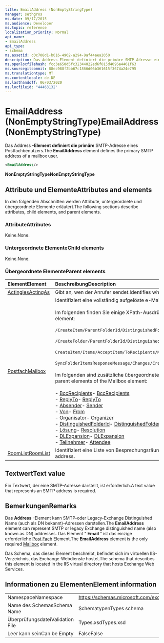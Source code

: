 ```yaml
---
title: EmailAddress (NonEmptyStringType)
manager: sethgros
ms.date: 09/17/2015
ms.audience: Developer
ms.topic: reference
localization_priority: Normal
api_name:
- EmailAddress
api_type:
- schema
ms.assetid: c0c708d1-b016-4902-a294-9af44aea2050
description: Das Address-Element definiert die primäre SMTP-Adresse eines Postfachbenutzers.
ms.openlocfilehash: fcc3e650d5fc32344022ed6f015d4096a4461f63
ms.sourcegitcommit: 88ec988f2bb67c1866d06b361615f3674a24e795
ms.translationtype: MT
ms.contentlocale: de-DE
ms.lasthandoff: 06/03/2020
ms.locfileid: "44463132"
---
```

# <a name="emailaddress-nonemptystringtype"></a><span data-ttu-id="d5373-103">EmailAddress (NonEmptyStringType)</span><span class="sxs-lookup"><span data-stu-id="d5373-103">EmailAddress (NonEmptyStringType)</span></span>

<span data-ttu-id="d5373-104">Das Address **-Element definiert die primäre** SMTP-Adresse eines Postfachbenutzers.</span><span class="sxs-lookup"><span data-stu-id="d5373-104">The **EmailAddress** element defines the primary SMTP address of a mailbox user.</span></span> 
  
```XML
<EmailAddress/>
```

 <span data-ttu-id="d5373-105">**NonEmptyStringType**</span><span class="sxs-lookup"><span data-stu-id="d5373-105">**NonEmptyStringType**</span></span>
## <a name="attributes-and-elements"></a><span data-ttu-id="d5373-106">Attribute und Elemente</span><span class="sxs-lookup"><span data-stu-id="d5373-106">Attributes and elements</span></span>

<span data-ttu-id="d5373-107">In den folgenden Abschnitten werden Attribute, untergeordnete und übergeordnete Elemente erläutert.</span><span class="sxs-lookup"><span data-stu-id="d5373-107">The following sections describe attributes, child elements, and parent elements.</span></span>
  
### <a name="attributes"></a><span data-ttu-id="d5373-108">Attribute</span><span class="sxs-lookup"><span data-stu-id="d5373-108">Attributes</span></span>

<span data-ttu-id="d5373-109">Keine.</span><span class="sxs-lookup"><span data-stu-id="d5373-109">None.</span></span>
  
### <a name="child-elements"></a><span data-ttu-id="d5373-110">Untergeordnete Elemente</span><span class="sxs-lookup"><span data-stu-id="d5373-110">Child elements</span></span>

<span data-ttu-id="d5373-111">Keine.</span><span class="sxs-lookup"><span data-stu-id="d5373-111">None.</span></span>
  
### <a name="parent-elements"></a><span data-ttu-id="d5373-112">Übergeordnete Elemente</span><span class="sxs-lookup"><span data-stu-id="d5373-112">Parent elements</span></span>

|<span data-ttu-id="d5373-113">**Element**</span><span class="sxs-lookup"><span data-stu-id="d5373-113">**Element**</span></span>|<span data-ttu-id="d5373-114">**Beschreibung**</span><span class="sxs-lookup"><span data-stu-id="d5373-114">**Description**</span></span>|
|:-----|:-----|
|[<span data-ttu-id="d5373-115">Actingies</span><span class="sxs-lookup"><span data-stu-id="d5373-115">ActingAs</span></span>](actingas.md) <br/> |<span data-ttu-id="d5373-116">Gibt an, wen der Anrufer sendet.</span><span class="sxs-lookup"><span data-stu-id="d5373-116">Identifies who the caller is sending as.</span></span>  <br/> |
|[<span data-ttu-id="d5373-117">Postfach</span><span class="sxs-lookup"><span data-stu-id="d5373-117">Mailbox</span></span>](mailbox.md) <br/> | <span data-ttu-id="d5373-118">Identifiziert eine vollständig aufgelöste e-Mail-Adresse.</span><span class="sxs-lookup"><span data-stu-id="d5373-118">Identifies a fully resolved e-mail address.</span></span>  <br/><br/><span data-ttu-id="d5373-119">Im folgenden finden Sie einige XPath-Ausdrücke für dieses Element:</span><span class="sxs-lookup"><span data-stu-id="d5373-119">The following are some XPath expressions to this element:</span></span><br/><br/>`/CreateItem/ParentFolderId/DistinguishedFolderId/Mailbox`<br/><br/>`/CreateFolder/ParentFolderId/DistinguishedFolderId/Mailbox`<br/><br/>`CreateItem/Items/AcceptItem/ToRecipients/Mailbox`<br/><br/>`SyncFolderItemsResponseMessage/Changes/Create/CalendarItem/ConflictingMeetings/AcceptItem/CcRecipients/Mailbox`<br/><br/><span data-ttu-id="d5373-120">Im folgenden sind zusätzliche übergeordnete Elemente des Mailbox-Elements angegeben:</span><span class="sxs-lookup"><span data-stu-id="d5373-120">The following are additional parent elements of the Mailbox element:</span></span><br/><br/><span data-ttu-id="d5373-121">- [BccRecipients](bccrecipients.md)</span><span class="sxs-lookup"><span data-stu-id="d5373-121">- [BccRecipients](bccrecipients.md)</span></span> <br/><span data-ttu-id="d5373-122">- [ReplyTo](replyto.md)</span><span class="sxs-lookup"><span data-stu-id="d5373-122">- [ReplyTo](replyto.md)</span></span> <br/><span data-ttu-id="d5373-123">- [Absender](sender.md)</span><span class="sxs-lookup"><span data-stu-id="d5373-123">- [Sender](sender.md)</span></span> <br/><span data-ttu-id="d5373-124">- [Von](from.md)</span><span class="sxs-lookup"><span data-stu-id="d5373-124">- [From](from.md)</span></span> <br/><span data-ttu-id="d5373-125">- [Organisator](organizer.md)</span><span class="sxs-lookup"><span data-stu-id="d5373-125">- [Organizer](organizer.md)</span></span> <br/><span data-ttu-id="d5373-126">- [DistinguishedFolderId](distinguishedfolderid.md)</span><span class="sxs-lookup"><span data-stu-id="d5373-126">- [DistinguishedFolderId](distinguishedfolderid.md)</span></span> <br/><span data-ttu-id="d5373-127">- [Lösung](resolution.md)</span><span class="sxs-lookup"><span data-stu-id="d5373-127">- [Resolution](resolution.md)</span></span> <br/><span data-ttu-id="d5373-128">- [DLExpansion](dlexpansion.md)</span><span class="sxs-lookup"><span data-stu-id="d5373-128">- [DLExpansion](dlexpansion.md)</span></span> <br/><span data-ttu-id="d5373-129">- [Teilnehmer](attendee.md)</span><span class="sxs-lookup"><span data-stu-id="d5373-129">- [Attendee](attendee.md)</span></span> <br/> |
|[<span data-ttu-id="d5373-130">RoomList</span><span class="sxs-lookup"><span data-stu-id="d5373-130">RoomList</span></span>](roomlist.md) <br/> |<span data-ttu-id="d5373-131">Identifiziert eine Liste von Besprechungsräumen per e-Mail-Adresse.</span><span class="sxs-lookup"><span data-stu-id="d5373-131">Identifies a list of meeting rooms by email address.</span></span>  <br/> |
   
## <a name="text-value"></a><span data-ttu-id="d5373-132">Textwert</span><span class="sxs-lookup"><span data-stu-id="d5373-132">Text value</span></span>

<span data-ttu-id="d5373-133">Ein Textwert, der eine SMTP-Adresse darstellt, ist erforderlich.</span><span class="sxs-lookup"><span data-stu-id="d5373-133">A text value that represents an SMTP address is required.</span></span>
  
## <a name="remarks"></a><span data-ttu-id="d5373-134">Bemerkungen</span><span class="sxs-lookup"><span data-stu-id="d5373-134">Remarks</span></span>

<span data-ttu-id="d5373-135">Das **Address** -Element kann SMTP-oder Legacy-Exchange Distinguished Name (auch als DN bekannt)-Adressen darstellen.</span><span class="sxs-lookup"><span data-stu-id="d5373-135">The **EmailAddress** element can represent SMTP or legacy Exchange distinguished name (also known as DN) addresses.</span></span> <span data-ttu-id="d5373-136">Das Element " **Email** " ist das einzige erforderliche [Post Fach](mailbox.md) Element.</span><span class="sxs-lookup"><span data-stu-id="d5373-136">The **EmailAddress** element is the only required [Mailbox](mailbox.md) element.</span></span> 
  
<span data-ttu-id="d5373-137">Das Schema, das dieses Element beschreibt, befindet sich im virtuellen IIS-Verzeichnis, das Exchange-Webdienste hostet.</span><span class="sxs-lookup"><span data-stu-id="d5373-137">The schema that describes this element is located in the IIS virtual directory that hosts Exchange Web Services.</span></span>
  
## <a name="element-information"></a><span data-ttu-id="d5373-138">Informationen zu Elementen</span><span class="sxs-lookup"><span data-stu-id="d5373-138">Element information</span></span>

|||
|:-----|:-----|
|<span data-ttu-id="d5373-139">Namespace</span><span class="sxs-lookup"><span data-stu-id="d5373-139">Namespace</span></span>  <br/> |https://schemas.microsoft.com/exchange/services/2006/types  <br/> |
|<span data-ttu-id="d5373-140">Name des Schemas</span><span class="sxs-lookup"><span data-stu-id="d5373-140">Schema Name</span></span>  <br/> |<span data-ttu-id="d5373-141">Schematypen</span><span class="sxs-lookup"><span data-stu-id="d5373-141">Types schema</span></span>  <br/> |
|<span data-ttu-id="d5373-142">Überprüfungsdatei</span><span class="sxs-lookup"><span data-stu-id="d5373-142">Validation File</span></span>  <br/> |<span data-ttu-id="d5373-143">Types.xsd</span><span class="sxs-lookup"><span data-stu-id="d5373-143">Types.xsd</span></span>  <br/> |
|<span data-ttu-id="d5373-144">Leer kann sein</span><span class="sxs-lookup"><span data-stu-id="d5373-144">Can be Empty</span></span>  <br/> |<span data-ttu-id="d5373-145">False</span><span class="sxs-lookup"><span data-stu-id="d5373-145">False</span></span>  <br/> |
   

